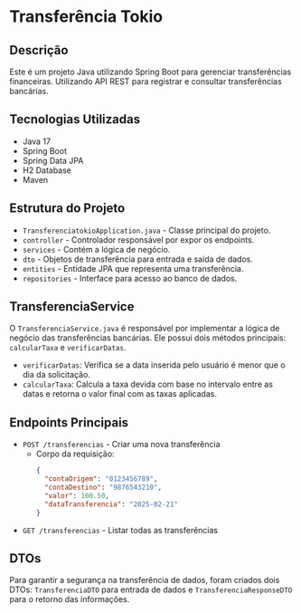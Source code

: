 # Transferência Tokio

## Descrição

Este é um projeto Java utilizando Spring Boot para gerenciar transferências financeiras. Utilizando API REST para registrar e consultar transferências bancárias.

## Tecnologias Utilizadas

- Java 17
- Spring Boot
- Spring Data JPA
- H2 Database
- Maven

## Estrutura do Projeto

- `TransferenciatokioApplication.java` - Classe principal do projeto.
- `controller` - Controlador responsável por expor os endpoints.
- `services` - Contém a lógica de negócio.
- `dto` - Objetos de transferência para entrada e saída de dados.
- `entities` - Entidade JPA que representa uma transferência.
- `repositories` - Interface para acesso ao banco de dados.

## TransferenciaService

O `TransferenciaService.java` é responsável por implementar a lógica de negócio das transferências bancárias. Ele possui dois métodos principais: `calcularTaxa` e `verificarDatas`.

- `verificarDatas`: Verifica se a data inserida pelo usuário é menor que o dia da solicitação.
- `calcularTaxa`: Calcula a taxa devida com base no intervalo entre as datas e retorna o valor final com as taxas aplicadas.

## Endpoints Principais

- `POST /transferencias` - Criar uma nova transferência
    - Corpo da requisição:
      ```json
      {
        "contaOrigem": "0123456789",
        "contaDestino": "9876543210",
        "valor": 100.50,
        "dataTransferencia": "2025-02-21"
      }
      ```
- `GET /transferencias` - Listar todas as transferências

## DTOs

Para garantir a segurança na transferência de dados, foram criados dois DTOs: `TransferenciaDTO` para entrada de dados e `TransferenciaResponseDTO` para o retorno das informações.

